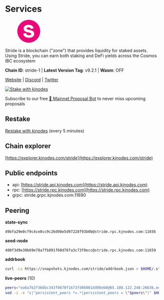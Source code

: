 # Services

<figure><img src="https://raw.githubusercontent.com/kj89/cosmos-images/main/logos/stride.png" alt=""><figcaption></figcaption></figure>

Stride is a blockchain ("zone") that provides liquidity for staked assets.  Using Stride, you can earn both staking and DeFi yields across the Cosmos IBC ecosystem

**Chain ID**: stride-1 | **Latest Version Tag**: v9.2.1 | **Wasm**: OFF

[Website](https://stride.zone) | [Discord](https://discord.gg/mzQZ8dAE7u) | [Twitter](https://twitter.com/stride_zone)

[![Stake with kjnodes](https://i.ibb.co/cr44Q8j/button-stake-with-kjnodes.png)](https://restake.app/stride/stridevaloper1j8gkhtllnp252l6g6zwzea30e7pvzqttr9768n)

Subscribe to our free [🤖 Mainnet Proposal Bot](https://t.me/kjnodes_proposal_bot) to never miss upcoming proposals

## Restake

[Restake with kjnodes](https://restake.app/stride/stridevaloper1j8gkhtllnp252l6g6zwzea30e7pvzqttr9768n) (every 5 minutes)
## Chain explorer
[https://explorer.kjnodes.com/stride](https://explorer.kjnodes.com/stride)

## Public endpoints

* api: [https://stride.api.kjnodes.com](https://stride.api.kjnodes.com)
* rpc: [https://stride.rpc.kjnodes.com](https://stride.rpc.kjnodes.com)
* grpc: stride.grpc.kjnodes.com:11690

## Peering

**state-sync**

```text
d9bfa29e0cf9c4ce0cc9c26d98e5d97228f93b0b@stride.rpc.kjnodes.com:11656
```

**seed-node**

```text
400f3d9e30b69e78a7fb891f60d76fa3c73f0ecc@stride.rpc.kjnodes.com:11659
```

**addrbook**
```bash
curl -Ls https://snapshots.kjnodes.com/stride/addrbook.json > $HOME/.stride/config/addrbook.json
```

**live-peers** (10)
```bash
peers="ea6a7b2f366bc343f0670f1673fd86001dd08eb0@65.108.122.246:26636,ed857708c330334e1e62751470d6ecddf0397459@65.109.69.59:12256,fb8505c994cb90927c766e3c3d2db38044a596bc@139.59.31.201:26656,2254e6968e5c7ebc98ef5b79b388502fa44e10e1@5.161.134.44:26656,e4ef38aea46aed22c4241f691104e164df6fc15a@65.109.33.48:15656,d5035bd01baef508402b8649a33afc7b0fd190f1@141.95.72.74:24095,222b5f1f8f8b4933c1913818ab2b7379c282b4e2@65.108.75.107:11656,6831d67983cf5ebcb44da01737ccd6ccbd15c08e@193.70.47.90:12256,44e797771bff124693e63a8ec331d42873cf2ae2@95.217.202.49:35656,d9bfa29e0cf9c4ce0cc9c26d98e5d97228f93b0b@65.109.88.38:11656"
sed -i -e "s|^persistent_peers *=.*|persistent_peers = \"$peers\"|" $HOME/.stride/config/config.toml
```
